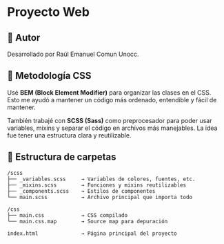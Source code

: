 # Proyecto Web 

## 👤 Autor

Desarrollado por Raúl Emanuel Comun Unocc.

## 🎨 Metodología CSS

Usé **BEM (Block Element Modifier)** para organizar las clases en el CSS. Esto me ayudó a mantener un código más ordenado, entendible y fácil de mantener.

También trabajé con **SCSS (Sass)** como preprocesador para poder usar variables, mixins y separar el código en archivos más manejables. La idea fue tener una estructura clara y reutilizable.

## 🧱 Estructura de carpetas

```plaintext
/scss
├── _variables.scss     → Variables de colores, fuentes, etc.
├── _mixins.scss        → Funciones y mixins reutilizables
├── _components.scss    → Estilos de componentes
└── main.scss           → Archivo principal que importa todo

/css
├── main.css            → CSS compilado
└── main.css.map        → Source map para depuración

index.html              → Página principal del proyecto
